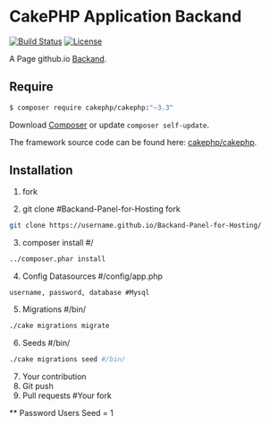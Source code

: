 # CakePHP Application Backand

[![Build Status](https://img.shields.io/travis/cakephp/app/master.svg?style=flat-square)](http://www/backand.com.br/)
[![License](https://img.shields.io/packagist/l/cakephp/app.svg?style=flat-square)]()

A Page github.io [Backand](https://lucianocantarelli.github.io/Backand-Panel-for-Hosting/?src=https://github.com/LucianoCantarelli/Backand-Panel-for-Hosting).


## Require


``` bash
$ composer require cakephp/cakephp:"~3.3"
```
Download [Composer](http://getcomposer.org/?src=https://lucianocantarelli.github.io/Backand-Panel-for-Hosting/) or update `composer self-update`.

The framework source code can be found here: [cakephp/cakephp](https://github.com/cakephp/cakephp?src=https://lucianocantarelli.github.io/Backand-Panel-for-Hosting/).


## Installation 


1. fork 

2. git clone #Backand-Panel-for-Hosting fork
``` bash
git clone https://username.github.io/Backand-Panel-for-Hosting/
```
3. composer install #/
``` bash
../composer.phar install
```
4. Config Datasources #/config/app.php
```
username, password, database #Mysql
```
5. Migrations #/bin/
``` bash
./cake migrations migrate
```
6. Seeds #/bin/
``` bash
./cake migrations seed #/bin/
```
7. Your contribution 
8. Git push
9. Pull requests #Your fork


**
Password Users Seed = 1

##